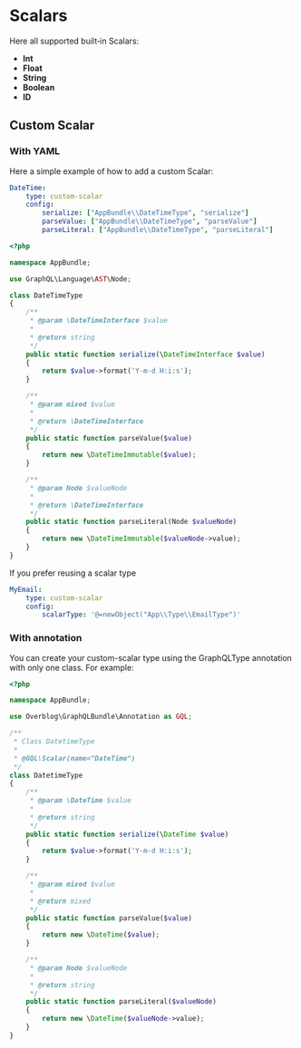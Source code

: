 # Scalars

Here all supported built‐in Scalars:

-   **Int**
-   **Float**
-   **String**
-   **Boolean**
-   **ID**

## Custom Scalar

### With YAML

Here a simple example of how to add a custom Scalar:

```yaml
DateTime:
    type: custom-scalar
    config:
        serialize: ["AppBundle\\DateTimeType", "serialize"]
        parseValue: ["AppBundle\\DateTimeType", "parseValue"]
        parseLiteral: ["AppBundle\\DateTimeType", "parseLiteral"]
```

```php
<?php

namespace AppBundle;

use GraphQL\Language\AST\Node;

class DateTimeType
{
    /**
     * @param \DateTimeInterface $value
     *
     * @return string
     */
    public static function serialize(\DateTimeInterface $value)
    {
        return $value->format('Y-m-d H:i:s');
    }

    /**
     * @param mixed $value
     *
     * @return \DateTimeInterface
     */
    public static function parseValue($value)
    {
        return new \DateTimeImmutable($value);
    }

    /**
     * @param Node $valueNode
     *
     * @return \DateTimeInterface
     */
    public static function parseLiteral(Node $valueNode)
    {
        return new \DateTimeImmutable($valueNode->value);
    }
}
```

If you prefer reusing a scalar type

```yaml
MyEmail:
    type: custom-scalar
    config:
        scalarType: '@=newObject("App\\Type\\EmailType")'
```

### With annotation

You can create your custom-scalar type using the GraphQLType annotation with only one class.
For example:

```php
<?php

namespace AppBundle;

use Overblog\GraphQLBundle\Annotation as GQL;

/**
 * Class DatetimeType
 *
 * @GQL\Scalar(name="DateTime")
 */
class DatetimeType
{
    /**
     * @param \DateTime $value
     *
     * @return string
     */
    public static function serialize(\DateTime $value)
    {
        return $value->format('Y-m-d H:i:s');
    }

    /**
     * @param mixed $value
     *
     * @return mixed
     */
    public static function parseValue($value)
    {
        return new \DateTime($value);
    }

    /**
     * @param Node $valueNode
     *
     * @return string
     */
    public static function parseLiteral($valueNode)
    {
        return new \DateTime($valueNode->value);
    }
}
```
